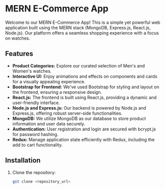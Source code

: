 # MERN E-Commerce App

Welcome to our MERN E-Commerce App! This is a simple yet powerful web application built using the MERN stack (MongoDB, Express.js, React.js, Node.js). Our platform offers a seamless shopping experience with a focus on watches.

## Features

- **Product Categories:** Explore our curated selection of Men's and Women's watches.
- **Interactive UI:** Enjoy animations and effects on components and cards for a visually appealing experience.
- **Bootstrap for Frontend:** We've used Bootstrap for styling and layout on the frontend, ensuring a responsive design.
- **React.js:** The frontend is built using React.js, providing a dynamic and user-friendly interface.
- **Node.js and Express.js:** Our backend is powered by Node.js and Express.js, offering robust server-side functionalities.
- **MongoDB:** We utilize MongoDB as our database to store product information and user data securely.
- **Authentication:** User registration and login are secured with bcrypt.js for password hashing.
- **Redux:** Manage application state efficiently with Redux, including the add to cart functionality.

## Installation

1. Clone the repository:

   ```bash
   git clone <repository_url>
